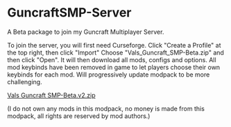 # GuncraftSMP-Server
A Beta package to join my Guncraft Multiplayer Server.

To join the server, you will first need Curseforge.
Click "Create a Profile" at the top right, then click "Import"
Choose "Vals_Guncraft_SMP-Beta.zip" and then click "Open".
It will then download all mods, configs and options.
All mod keybinds have been removed in game to let players choose their own keybinds for each mod.
Will progressively update modpack to be more challenging.


[Vals Guncraft SMP-Beta.v2.zip](https://github.com/Valturna/GuncraftSMP-Server/files/13380945/Vals.Guncraft.SMP-Beta.v2.zip)



(I do not own any mods in this modpack, no money is made from this modpack, all rights are reserved by mod authors.)
